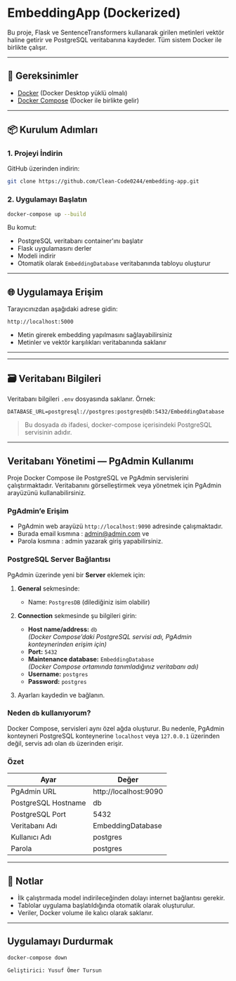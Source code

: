 # EmbeddingApp (Dockerized)

Bu proje, Flask ve SentenceTransformers kullanarak girilen metinleri vektör haline getirir ve PostgreSQL veritabanına kaydeder. Tüm sistem Docker ile birlikte çalışır.

---

## 🧰 Gereksinimler

- [Docker](https://www.docker.com/get-started) (Docker Desktop yüklü olmalı)
- [Docker Compose](https://docs.docker.com/compose/) (Docker ile birlikte gelir)

---

## 📦 Kurulum Adımları

### 1. Projeyi İndirin

GitHub üzerinden indirin:

```bash
git clone https://github.com/Clean-Code0244/embedding-app.git

```

### 2. Uygulamayı Başlatın

```bash
docker-compose up --build
```

Bu komut:

- PostgreSQL veritabanı container'ını başlatır
- Flask uygulamasını derler
- Modeli indirir
- Otomatik olarak `EmbeddingDatabase` veritabanında tabloyu oluşturur

---

## 🌐 Uygulamaya Erişim

Tarayıcınızdan aşağıdaki adrese gidin:

```
http://localhost:5000
```

- Metin girerek embedding yapılmasını sağlayabilirsiniz
- Metinler ve vektör karşılıkları veritabanında saklanır

---

---

## 🗃️ Veritabanı Bilgileri

Veritabanı bilgileri `.env` dosyasında saklanır. Örnek:

```
DATABASE_URL=postgresql://postgres:postgres@db:5432/EmbeddingDatabase
```

> Bu dosyada `db` ifadesi, docker-compose içerisindeki PostgreSQL servisinin adıdır.

---

## Veritabanı Yönetimi — PgAdmin Kullanımı

Proje Docker Compose ile PostgreSQL ve PgAdmin servislerini çalıştırmaktadır. Veritabanını görselleştirmek veya yönetmek için PgAdmin arayüzünü kullanabilirsiniz.

### PgAdmin’e Erişim

- PgAdmin web arayüzü `http://localhost:9090` adresinde çalışmaktadır.
- Burada email kısmına : admin@admin.com ve
- Parola kısmına : admin yazarak giriş yapabilirsiniz.

### PostgreSQL Server Bağlantısı

PgAdmin üzerinde yeni bir **Server** eklemek için:

1. **General** sekmesinde:

   - Name: `PostgresDB` (dilediğiniz isim olabilir)

2. **Connection** sekmesinde şu bilgileri girin:

   - **Host name/address:** `db`  
     _(Docker Compose’daki PostgreSQL servisi adı, PgAdmin konteynerinden erişim için)_
   - **Port:** `5432`
   - **Maintenance database:** `EmbeddingDatabase`  
     _(Docker Compose ortamında tanımladığınız veritabanı adı)_
   - **Username:** `postgres`
   - **Password:** `postgres`

3. Ayarları kaydedin ve bağlanın.

### Neden `db` kullanıyorum?

Docker Compose, servisleri aynı özel ağda oluşturur. Bu nedenle, PgAdmin konteyneri PostgreSQL konteynerine `localhost` veya `127.0.0.1` üzerinden değil, servis adı olan `db` üzerinden erişir.

### Özet

| Ayar                | Değer                 |
| ------------------- | --------------------- |
| PgAdmin URL         | http://localhost:9090 |
| PostgreSQL Hostname | db                    |
| PostgreSQL Port     | 5432                  |
| Veritabanı Adı      | EmbeddingDatabase     |
| Kullanıcı Adı       | postgres              |
| Parola              | postgres              |

---

## 📌 Notlar

- İlk çalıştırmada model indirileceğinden dolayı internet bağlantısı gerekir.
- Tablolar uygulama başlatıldığında otomatik olarak oluşturulur.
- Veriler, Docker volume ile kalıcı olarak saklanır.

---

## Uygulamayı Durdurmak

```bash
docker-compose down

Geliştirici: Yusuf Ömer Tursun
```
